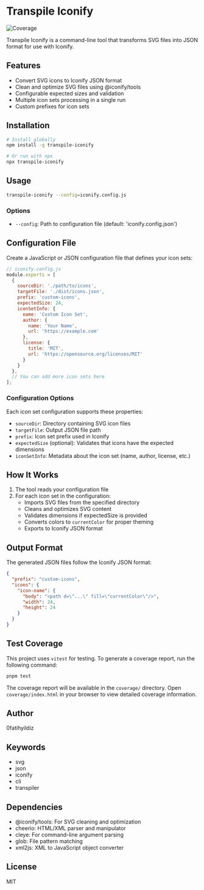 # Transpile Iconify

![Coverage](https://img.shields.io/badge/coverage-92.1%25-brightgreen)

Transpile Iconify is a command-line tool that transforms SVG files into JSON format for use with Iconify.

## Features

- Convert SVG icons to Iconify JSON format
- Clean and optimize SVG files using @iconify/tools
- Configurable expected sizes and validation
- Multiple icon sets processing in a single run
- Custom prefixes for icon sets

## Installation

```bash
# Install globally
npm install -g transpile-iconify

# Or run with npx
npx transpile-iconify
```

## Usage

```bash
transpile-iconify --config=iconify.config.js
```

### Options

- `--config`: Path to configuration file (default: 'iconify.config.json')

## Configuration File

Create a JavaScript or JSON configuration file that defines your icon sets:

```js
// iconify.config.js
module.exports = [
  {
    sourceDir: './path/to/icons',
    targetFile: './dist/icons.json',
    prefix: 'custom-icons',
    expectedSize: 24,
    iconSetInfo: {
      name: 'Custom Icon Set',
      author: {
        name: 'Your Name',
        url: 'https://example.com'
      },
      license: {
        title: 'MIT',
        url: 'https://opensource.org/licenses/MIT'
      }
    }
  },
  // You can add more icon sets here
];
```

### Configuration Options

Each icon set configuration supports these properties:

- `sourceDir`: Directory containing SVG icon files
- `targetFile`: Output JSON file path
- `prefix`: Icon set prefix used in Iconify
- `expectedSize` (optional): Validates that icons have the expected dimensions
- `iconSetInfo`: Metadata about the icon set (name, author, license, etc.)

## How It Works

1. The tool reads your configuration file
2. For each icon set in the configuration:
   - Imports SVG files from the specified directory
   - Cleans and optimizes SVG content
   - Validates dimensions if expectedSize is provided
   - Converts colors to `currentColor` for proper theming
   - Exports to Iconify JSON format

## Output Format

The generated JSON files follow the Iconify JSON format:

```json
{
  "prefix": "custom-icons",
  "icons": {
    "icon-name": {
      "body": "<path d=\"...\" fill=\"currentColor\"/>",
      "width": 24,
      "height": 24
    }
  }
}
```

## Test Coverage

This project uses `vitest` for testing. To generate a coverage report, run the following command:

```bash
pnpm test
```

The coverage report will be available in the `coverage/` directory. Open `coverage/index.html` in your browser to view detailed coverage information.

## Author

0fatihyildiz

## Keywords

- svg
- json
- iconify
- cli
- transpiler

## Dependencies

- @iconify/tools: For SVG cleaning and optimization
- cheerio: HTML/XML parser and manipulator
- cleye: For command-line argument parsing
- glob: File pattern matching
- xml2js: XML to JavaScript object converter

## License

MIT
